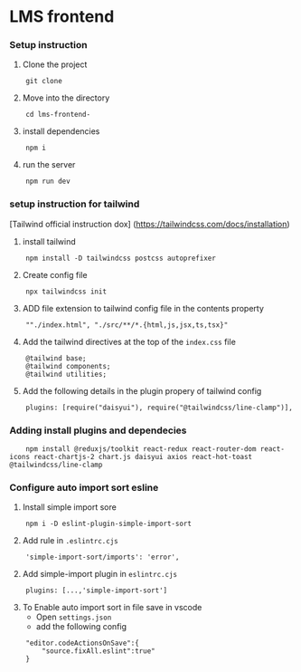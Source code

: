 # LMS frontend

### Setup instruction

1. Clone the project

```
    git clone 
```

2. Move into the directory

```
    cd lms-frontend-
```

3. install dependencies

```
    npm i
```

4. run the server

```
    npm run dev
```

### setup instruction for tailwind

[Tailwind official instruction dox] (https://tailwindcss.com/docs/installation)

1. install tailwind
```
    npm install -D tailwindcss postcss autoprefixer
```

2. Create config file
```
    npx tailwindcss init
```

3. ADD file extension to tailwind config file in the contents property
```
    ""./index.html", "./src/**/*.{html,js,jsx,ts,tsx}"
```

4. Add the tailwind directives at the top of the `index.css` file
```
    @tailwind base;
    @tailwind components;
    @tailwind utilities;
```
5. Add the following details in the plugin propery of tailwind config
```
    plugins: [require("daisyui"), require("@tailwindcss/line-clamp")],
```

### Adding install plugins and dependecies

```
    npm install @reduxjs/toolkit react-redux react-router-dom react-icons react-chartjs-2 chart.js daisyui axios react-hot-toast @tailwindcss/line-clamp
```

### Configure auto import sort esline

1. Install simple import sore

```
    npm i -D eslint-plugin-simple-import-sort
```

2. Add rule in `.eslintrc.cjs`
```
    'simple-import-sort/imports': 'error',
```

2. Add  simple-import plugin in `eslintrc.cjs`
```
    plugins: [...,'simple-import-sort']
```

3. To Enable auto import sort in file save in vscode
    - Open  `settings.json`
    - add the following config
```
    "editor.codeActionsOnSave":{
        "source.fixAll.eslint":true"
    }
```